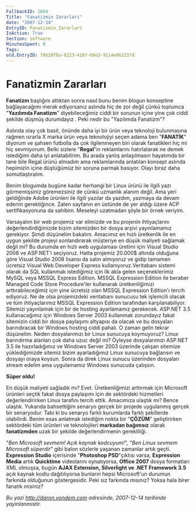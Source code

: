 ```yaml
---
FallbackID: 1884
Title: "Fanatizmin Zararları"
date: "2007-12-14"
EntryID: Fanatizmin_Zararlari
IsActive: True
Section: software
MinutesSpent: 0
Tags: 
old.EntryID: 79b28f8a-8223-4187-b8e3-9114e962237d
---
```

# Fanatizmin Zararları
**Fanatizm** başlığını attıktan sonra nasıl bunu benim blogun konseptine
bağlayacağımı merak ediyorsanız aslında hiç de zor değil çünkü toplumca
"**Yazılımda Fanatizm**" diyebileceğimiz ciddi bir sorunun içine yine
çok ciddi şekilde düşmüş durumdayız . Peki nedir bu "Yazılımda
Fanatizm"?

Aslında olay çok basit, önünde daha iyi bir ürün veya teknoloji
bulunmasına rağmen ısrarla X marka ürün veya teknolojiyi seçen adama ben
"**FANATİK**" diyorum ve şahsen futbolla da çok ilgilenmeyen biri olarak
fanatikleri hiç mi hiç sevmiyorum. Belki sizlere "**Regal**"in
reklamlarını hatırlatarak ne demek istediğimi daha iyi anlatabilirim. Bu
arada yanlış anlaşılmasın hayatımda bir tane bile Regal ürünü almadım
ama reklamlarında anlatılan konsept aslında hepimizin içine düştüğümüz
bir soruna parmak basıyor. Olayı biraz daha somutlaştıralım.

Benim blogumda bugüne kadar herhangi bir Linux ürünü ile ilgili yazı
görmemişsiniz göremezsiniz de çünkü uzmanlık alanım değil. Ama yeri
geldiğinde Adobe ürünleri ile ilgili yazılar da yazdım, yazmaya da devam
ederim gerektiğince. Zaten sayfanın en üstünde de yer aldığı üzere ACP
sertifikasyonuna da sahibim. Meseleyi uzatmadan şöyle bir örnek veriyim.

Varsayalım bir web projemiz var elimizde ve bu projenin ihtiyaçlarını
değerlendirdiğimizde bizim sitemizden bir dosya arşivi yayınlamamız
gerekiyor. Şimdi düşünelim bakalım. Amacımız en hızlı üretkenlik ile en
uygun şekilde projeyi sonlandırarak müşteriye en düşük maliyeti sağlamak
değil mi? Bu durumda en hızlı web uygulaması üretimi için Visual Studio
2008 ve ASP.NET'i seçiyoruz. Hatta projemiz 20.000\$ altında olduğuna
göre Visual Studio 2008 lisansı da satın almıyoruz ve gidip tamamen
ücretsiz Visual Web Developer Express kullanıyoruz.Veritabanı sistemi
olarak da SQL kullanmak istediğimiz için ilk akla gelen seçeneklerimiz
MySQL veya MSSQL Express Edition. MSSQL Expression Edition ile beraber
Managed Code Store Procedure'ler kullanarak üretkenliğimizi
arttırabileceğimiz için yine ücretsiz olan MSSQL Expression Edition'ı
tercih ediyoruz. Ne de olsa projemizdeki veritabanı sunucusu tek
işlemcili olacak ve tüm ihtiyaçlarımız MSSQL Expression Edition
tarafından karşılanabiliyor. Sitemizi yayınlamak için bir de hosting
ayarlamamız gerekecek. ASP.NET 3.5 kullanacağımız için Windows Server
2003 kullanmak zorundayız fakat sitemizin ciddi bir dosya paylaşımı
altyapısı da olacak ve bu dosyaları barındıracak bir Windows hosting
ciddi pahalı. O zaman gelin tekrar düşünelim. Neden dosyalarımızı bir
Linux sunucuya koymuyoruz? Linux barındırma alanları çok daha uzuc değil
mi? Öyleyse dosyalarımızı ASP.NET 3.5 ile hazırladığımız ve Windows
Server 2003 üzerinde çalışan sitemize yüklediğimizde sitemiz bizim
ayarladığımız Linux sunucuya bağlansın ve dosyayı oraya koysun. Sonra da
direk Linux sunucu üzerinden dosyaları stream edelim ama uygulamamız
Windows sunucuda çalışsın.

**Süper oldu!**

En düşük maliyeti sağladık mı? Evet. Üretkenliğimizi arttırmak için
Microsoft ürünleri seçtik fakat dosya paylaşımı için de sektördeki
hizmetleri değerlendirirken Linux tarafını tercih ettik. Amacımıza
ulaştık mı? Bence ulaştık. Yukarıda bahsettiğim senaryo gerçek bir
projede uygulanmış gerçek bir senaryodur. Tabi ki bu senaryo farklı
kurumlarda farklı şekillerde olabilirdi. Benim esas anlatmak istediğim
nokta bir "**ÇÖZÜM**" geliştirirken sektördeki tüm ürünleri ve
teknolojileri **markadan bağımsız** olarak **fanatizmden** uzak bir
şekilde değerlendirmenin gerekliliği.

"*Ben Microsoft sevmem! Açık kaynak kodcuyum!", "Ben Linux sevmem
Microsoft süperdir*" gibi balon sözlerle yaşanan zamanlar artık geçti.
**Expression Studio** içerisinde "**Photoshop PSD**"çıktısı varsa,
**Expression Media** artık **Quicktime** videolarını oynatıyorsa,
**Office 2007** dosya formatları XML olmuşsa, bugün **AJAX Extension,
Silverlight ve .NET Framework 3.5** açık kaynak kodlu dağıtılıyorsa
bunların hepsi Microsoft'un durumun farkında olduğunun göstergesidir.
Peki siz farkında mısınız? Yoksa hala birer fanatik misiniz?



*Bu yazi http://daron.yondem.com adresinde, 2007-12-14 tarihinde yayinlanmistir.*

